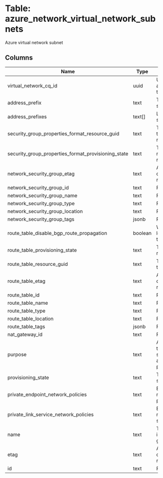 
# Table: azure_network_virtual_network_subnets
Azure virtual network subnet
## Columns
| Name        | Type           | Description  |
| ------------- | ------------- | -----  |
|virtual_network_cq_id|uuid|Unique CloudQuery ID of azure_network_virtual_networks table (FK)|
|address_prefix|text|The address prefix for the subnet.|
|address_prefixes|text[]|List of address prefixes for the subnet.|
|security_group_properties_format_resource_guid|text|The resource GUID property of the network security group resource.|
|security_group_properties_format_provisioning_state|text|The provisioning state of the network security group resource|
|network_security_group_etag|text|A unique read-only string that changes whenever the resource is updated.|
|network_security_group_id|text|Resource ID.|
|network_security_group_name|text|Resource name.|
|network_security_group_type|text|Resource type.|
|network_security_group_location|text|Resource location.|
|network_security_group_tags|jsonb|Resource tags.|
|route_table_disable_bgp_route_propagation|boolean|Whether to disable the routes learned by BGP on that route table|
|route_table_provisioning_state|text|The provisioning state of the route table resource|
|route_table_resource_guid|text|The resource GUID property of the route table.|
|route_table_etag|text|A unique read-only string that changes whenever the resource is updated.|
|route_table_id|text|Resource ID.|
|route_table_name|text|Resource name.|
|route_table_type|text|Resource type.|
|route_table_location|text|Resource location.|
|route_table_tags|jsonb|Resource tags.|
|nat_gateway_id|text|Resource ID.|
|purpose|text|A read-only string identifying the intention of use for this subnet based on delegations and other user-defined properties.|
|provisioning_state|text|The provisioning state of the subnet resource|
|private_endpoint_network_policies|text|Enable or Disable apply network policies on private end point in the subnet.|
|private_link_service_network_policies|text|Enable or Disable apply network policies on private link service in the subnet.|
|name|text|The name of the resource that is unique within a resource group|
|etag|text|A unique read-only string that changes whenever the resource is updated.|
|id|text|Resource ID.|
